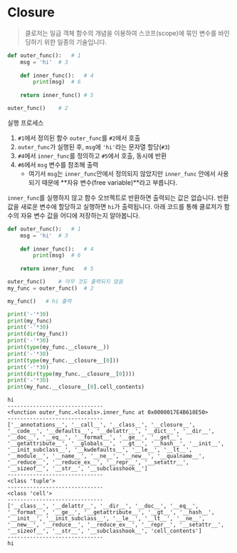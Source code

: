 # Closure

> 클로저는 일급 객체 함수의 개념을 이용하여 스코프(scope)에 묶인 변수를 바인딩하기 위한 일종의 기술입니다.

```python
def outer_func():	# 1
    msg = 'hi'	# 3
    
    def inner_func():	# 4
        print(msg)	# 6
       
    return inner_func()	# 5

outer_func()	# 2
```

실행 프로세스

1. `#1`에서 정의된 함수 `outer_func`를 `#2`에서 호출
2. `outer_func`가 실행된 후, `msg`에 `'hi'`라는 문자열 할당(`#3`)
3. `#4`에서 `inner_func`를 정의하고 `#5`에서 호출, 동시에 반환
4. `#6`에서 `msg` 변수를 참조해 출력
   - 여기서 `msg`는 `inner_func`안에서 정의되지 않았지만 `inner_func` 안에서 사용되기 때문에 **자유 변수(free variable)**라고 부릅니다.



`inner_func`를 실행하지 않고 함수 오브젝트로 반환하면 출력되는 값은 없습니다. 반환값을 새로운 변수에 할당하고 실행하면 `hi`가 출력됩니다. 아래 코드를 통해 클로저가 함수의 자유 변수 값을 어디에 저장하는지 알아봅니다.

```python
def outer_func():	# 1
    msg = 'hi'	# 3
    
    def inner_func():	# 4
        print(msg)	# 6
       
    return inner_func	# 5

outer_func()	# 아무 것도 출력되지 않음
my_func = outer_func()	# 2

my_func()	# hi 출력

print('-'*30)
print(my_func)
print('-'*30)
print(dir(my_func))
print('-'*30)
print(type(my_func.__closure__))
print('-'*30)
print(type(my_func.__closure__[0]))
print('-'*30)
print(dir(type(my_func.__closure__[0])))
print('-'*30)
print(my_func.__closure__[0].cell_contents)
```

```shell
hi
------------------------------
<function outer_func.<locals>.inner_func at 0x0000017E4B618E50>
------------------------------
['__annotations__', '__call__', '__class__', '__closure__', '__code__', '__defaults__', '__delattr__', '__dict__', '__dir__', '__doc__', '__eq__', '__format__', '__ge__', '__get__', '__getattribute__', '__globals__', '__gt__', '__hash__', '__init__', '__init_subclass__', '__kwdefaults__', '__le__', '__lt__', '__module__', '__name__', '__ne__', '__new__', '__qualname__', '__reduce__', '__reduce_ex__', '__repr__', '__setattr__', '__sizeof__', '__str__', '__subclasshook__']
------------------------------
<class 'tuple'>
------------------------------
<class 'cell'>
------------------------------
['__class__', '__delattr__', '__dir__', '__doc__', '__eq__', '__format__', '__ge__', '__getattribute__', '__gt__', '__hash__', '__init__', '__init_subclass__', '__le__', '__lt__', '__ne__', '__new__', '__reduce__', '__reduce_ex__', '__repr__', '__setattr__', '__sizeof__', '__str__', '__subclasshook__', 'cell_contents']
------------------------------
hi
```

